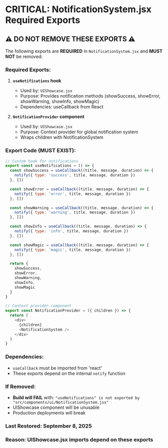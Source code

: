 # CRITICAL: NotificationSystem.jsx Required Exports

## ⚠️ DO NOT REMOVE THESE EXPORTS ⚠️

The following exports are **REQUIRED** in `NotificationSystem.jsx` and **MUST NOT** be removed:

### Required Exports:

1. **`useNotifications` hook**
   - Used by: `UIShowcase.jsx`
   - Purpose: Provides notification methods (showSuccess, showError, showWarning, showInfo, showMagic)
   - Dependencies: useCallback from React

2. **`NotificationProvider` component**  
   - Used by: `UIShowcase.jsx`
   - Purpose: Context provider for global notification system
   - Wraps children with NotificationSystem

### Export Code (MUST EXIST):

```javascript
// Custom hook for notifications
export const useNotifications = () => {
  const showSuccess = useCallback((title, message, duration) => {
    notify({ type: 'success', title, message, duration })
  }, [])

  const showError = useCallback((title, message, duration) => {
    notify({ type: 'error', title, message, duration })
  }, [])

  const showWarning = useCallback((title, message, duration) => {
    notify({ type: 'warning', title, message, duration })
  }, [])

  const showInfo = useCallback((title, message, duration) => {
    notify({ type: 'info', title, message, duration })
  }, [])

  const showMagic = useCallback((title, message, duration) => {
    notify({ type: 'magic', title, message, duration })
  }, [])

  return {
    showSuccess,
    showError,
    showWarning,
    showInfo,
    showMagic
  }
}

// Context provider component
export const NotificationProvider = ({ children }) => {
  return (
    <div>
      {children}
      <NotificationSystem />
    </div>
  )
}
```

### Dependencies:
- `useCallback` must be imported from 'react'
- These exports depend on the internal `notify` function

### If Removed:
- **Build will FAIL** with: `"useNotifications" is not exported by "src/components/ui/NotificationSystem.jsx"`
- UIShowcase component will be unusable
- Production deployments will break

### Last Restored: September 8, 2025
### Reason: UIShowcase.jsx imports depend on these exports
